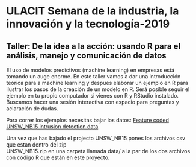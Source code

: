 # ULACIT Semana de la industria, la innovación y la tecnología-2019

## Taller: De la idea a la acción: usando R para el análisis, manejo y comunicación de datos

El uso de modelos predictivos (machine learning) en empresas está tomando un auge enorme. En este taller vamos a dar una introducción teórica para a machine learning y después elaborar un ejemplo en R para ilustrar los pasos de la creación de un modelo en R. Será posible seguir el ejemplo en tu propio computador si vienes con R y RStudio instalado. Buscamos hacer una sesión interactiva con espacio para preguntas y aclaración de dudas.


Para correr los ejemplos necesitas bajar los datos: [Feature coded UNSW_NB15 intrusion detection data](https://github.com/FransHBotes/UNSW_NB15). 

Una vez que has bajado el projecto UNSW_NB15 pones los archivos csv que estan dentro del zip  
UNSW_NB15.zip  en una carpeta llamada data/ a la par de los dos archivos con código R que están en este proyecto.
